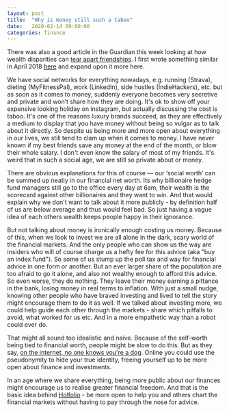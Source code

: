 ```yaml
---
layout: post
title:  "Why is money still such a taboo"
date:   2020-02-14 09:00:00
categories: finance
---
```


There was also a good article in the Guardian this week looking at how wealth disparities can [tear apart friendships](https://www.theguardian.com/lifeandstyle/2020/feb/11/the-wealth-gap-how-changing-fortunes-tear-close-friends-apart).
I first wrote something similar in April 2018 [here](https://benkinnard.substack.com/p/why-is-personal-finance-so-anti-social-5a13863eca1) and expand upon it more here.

We have social networks for everything nowadays, e.g. running (Strava), dieting (MyFitnessPal), work (LinkedIn), side hustles (IndieHackers), etc. but as soon as it comes to money, suddenly everyone becomes very secretive and private and won’t share how they are doing. It's ok to show off your expensive looking holiday on instagram, but actually discussing the cost is taboo. It's one of the reasons luxury brands succeed, as they are effectively a medium to display that you have money without being so vulgar as to talk about it directly.
So despite us being more and more open about everything in our lives, we still tend to clam up when it comes to money. I have never known if my best friends save any money at the end of the month, or blow their whole salary. I don't even know the salary of most of my friends. It's weird that in such a social age, we are still so private about or money.

There are obvious explanations for this of course — our ‘social worth’ can be summed up neatly in our financial net worth. Its why billionaire hedge fund managers still go to the office every day at 6am, their wealth is the scorecard against other billionaires and they want to win. And that would explain why we don't want to talk about it more publicly - by definition half of us are below average and thus would feel bad. So just having a vague idea of each others wealth keeps people happy in their ignorance.

But not talking about money is ironically enough costing us money. Because of this, when we look to invest we are all alone in the dark, scary world of the financial markets. And the only people who can show us the way are insiders who will of course charge us a hefty fee for this advice (aka "buy an index fund"). So some of us stump up the poll tax and way for financial advice in one form or another. But an ever larger share of the population are too afraid to go it alone, and also not wealthy enough to afford this advice. So even worse, they do nothing. They leave their money earning a pittance in the bank, losing money in real terms to inflation. With just a small nudge, knowing other people who have braved investing and lived to tell the story might encourage them to do it as well. If we talked about investing more, we could help guide each other through the markets - share which pitfalls to avoid, what worked for us etc. And in a more empathetic way than a robot could ever do. 

That might all sound too idealistic and naive. Because of the self-worth being tied to financial worth, people might be slow to do this. But as they say, [on the internet, no one knows you're a dog](https://en.wikipedia.org/wiki/On_the_Internet,_nobody_knows_you%27re_a_dog). Online you could use the pseudonymity to hide your true identity, freeing yourself up to be more open about finance and investments.  

In an age where we share everything, being more public about our finances might encourage us to realise greater financial freedom. And that is the basic idea behind [Holfolio](https://www.holfolio.com) - be more open to help you and others chart the financial markets without having to pay through the nose for advice.

